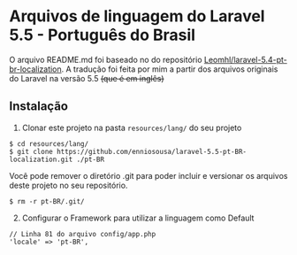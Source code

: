 # Arquivos de linguagem do Laravel 5.5 - Português do Brasil

O arquivo README.md foi baseado no do repositório [Leomhl/laravel-5.4-pt-br-localization](https://github.com/Leomhl/laravel-5.4-pt-br-localization). A tradução foi feita por mim a partir dos arquivos originais do Laravel na versão 5.5 <s>(que é em inglês)</s>

## Instalação

1. Clonar este projeto na pasta `resources/lang/` do seu projeto
  ```
  $ cd resources/lang/
  $ git clone https://github.com/enniosousa/laravel-5.5-pt-BR-localization.git ./pt-BR
  ```
  
  Você pode remover o diretório .git para poder incluir e versionar os arquivos deste projeto no seu repositório.

  ```
  $ rm -r pt-BR/.git/
  ```
  
2. Configurar o Framework para utilizar a linguagem como Default
  ```
  // Linha 81 do arquivo config/app.php
  'locale' => 'pt-BR',
  ```
